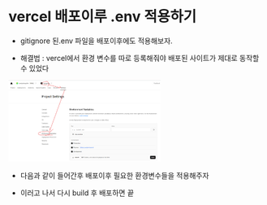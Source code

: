 # vercel 배포이루 .env 적용하기

- gitignore 된.env 파일을 배포이후에도 적용해보자.

- 해결법 : vercel에서 환경 변수를 따로 등록해줘야 배포된 사이트가 제대로 동작할 수 있었다

<img src='./img/vercel.env.png' width='300px'/>

- 다음과 같이 들어간후 배포이후 필요한 환경변수들을 적용해주자

- 이러고 나서 다시 build 후 배포하면 끝
